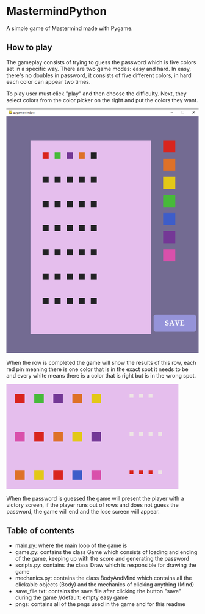 # MastermindPython

A simple game of Mastermind made with Pygame.

## How to play
The gameplay consists of trying to guess the password which is five colors set in a specific way.
There are two game modes: easy and hard. In easy, there's no doubles in password, it consists of five different colors, in hard each color can appear two times.

To play user must click "play" and then choose the difficulty. Next, they select colors from the color picker on the right and put the colors they want.

![scr1](pngs/screenshot_1.png)

When the row is completed the game will show the results of this row, each red pin meaning there is one color that is in the exact spot it needs to be and every white means there is a color that is right but is in the wrong spot.

![scr2](pngs/screenshot_2.png)

When the password is guessed the game will present the player with a victory screen, if the player runs out of rows and does not guess the password, the game will end and the lose screen will appear.

## Table of contents

- main.py: where the main loop of the game is
- game.py: contains the class Game which consists of loading and ending of the game, keeping up with the score and generating the password
- scripts.py: contains the class Draw which is responsible for drawing the game
- mechanics.py: contains the class BodyAndMind which contains all the clickable objects (Body) and the mechanics of clicking anything (Mind)
- save_file.txt: contains the save file after clicking the button "save" during the game //default: empty easy game
- pngs: contains all of the pngs used in the game and for this readme

